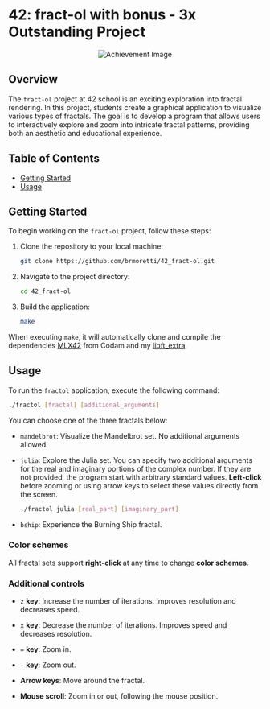 # 42: fract-ol with bonus - 3x Outstanding Project
<p align="center">
  <img src="https://game.42sp.org.br/static/assets/achievements/fract-olm.png" alt="Achievement Image"><br>
</p>

## Overview

The `fract-ol` project at 42 school is an exciting exploration into fractal rendering. In this project, students create a graphical application to visualize various types of fractals. The goal is to develop a program that allows users to interactively explore and zoom into intricate fractal patterns, providing both an aesthetic and educational experience.

## Table of Contents

- [Getting Started](#getting-started)
- [Usage](#usage)

## Getting Started

To begin working on the `fract-ol` project, follow these steps:

1. Clone the repository to your local machine:

    ```bash
    git clone https://github.com/brmoretti/42_fract-ol.git
    ```

2. Navigate to the project directory:

    ```bash
    cd 42_fract-ol
    ```

4. Build the application:

    ```bash
    make
    ```
When executing `make`, it will automatically clone and compile the dependencies <a href="https://github.com/codam-coding-college/MLX42">MLX42</a> from Codam and my <a href="https://github.com/brmoretti/42_libft_extra">libft_extra</a>.

## Usage

To run the `fractol` application, execute the following command:

```bash
./fractol [fractal] [additional_arguments]
```
You can choose one of the three fractals below:
- `mandelbrot`: Visualize the Mandelbrot set. No additional arguments allowed.

- `julia`: Explore the Julia set. You can specify two additional arguments for the real and imaginary portions of the complex number. If they are not provided, the program start with arbitrary standard values. **Left-click** before zooming or using arrow keys to select these values directly from the screen.

  ```bash
  ./fractol julia [real_part] [imaginary_part]
  ```
- `bship`: Experience the Burning Ship fractal.

### Color schemes

All fractal sets support **right-click** at any time to change **color schemes**.

### Additional controls

- `z` **key**: Increase the number of iterations. Improves resolution and decreases speed.

- `x` **key**: Decrease the number of iterations. Improves speed and decreases resolution.

- `=` **key**: Zoom in.

- `-` **key**: Zoom out.

- **Arrow keys**: Move around the fractal.

- **Mouse scroll**: Zoom in or out, following the mouse position.

